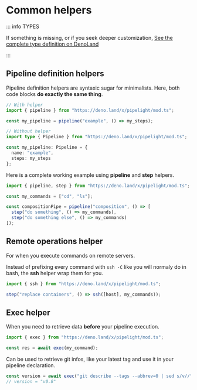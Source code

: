 # Common helpers <Badge type="warning" text="beta" />

::: info TYPES

If something is missing, or if you seek deeper customization,
[See the complete type definition on DenoLand](https://deno.land/x/pipelight/mod.ts)

:::

## Pipeline definition helpers

Pipeline definition helpers are syntaxic sugar for minimalists.
Here, both code blocks **do exactly the same thing**.

```ts
// With helper
import { pipeline } from "https://deno.land/x/pipelight/mod.ts";

const my_pipeline = pipeline("example", () => my_steps);
```

```ts
// Without helper
import type { Pipeline } from "https://deno.land/x/pipelight/mod.ts";

const my_pipeline: Pipeline = {
  name: "example",
  steps: my_steps
};
```

Here is a complete working example using **pipeline** and **step** helpers.

```ts
import { pipeline, step } from "https://deno.land/x/pipelight/mod.ts";

const my_commands = ["cd", "ls"];

const compositionPipe = pipeline("composition", () => [
  step("do something", () => my_commands),
  step("do something else", () => my_commands)
]);
```

## Remote operations helper

For when you execute commands on remote servers.

Instead of prefixing every command with `ssh -C` like you will normaly do
in bash, the **ssh** helper wrap them for you.

```ts
import { ssh } from "https://deno.land/x/pipelight/mod.ts";

step("replace containers", () => ssh([host], my_commands));
```

## Exec helper

When you need to retrieve data **before** your pipeline execution.

```ts
import { exec } from "https://deno.land/x/pipelight/mod.ts";

const res = await exec(my_command);
```

Can be used to retrieve git infos, like your latest tag and use it in your pipeline declaration.

```ts
const version = await exec("git describe --tags --abbrev=0 | sed s/v//");
// version = "v0.8"
```
